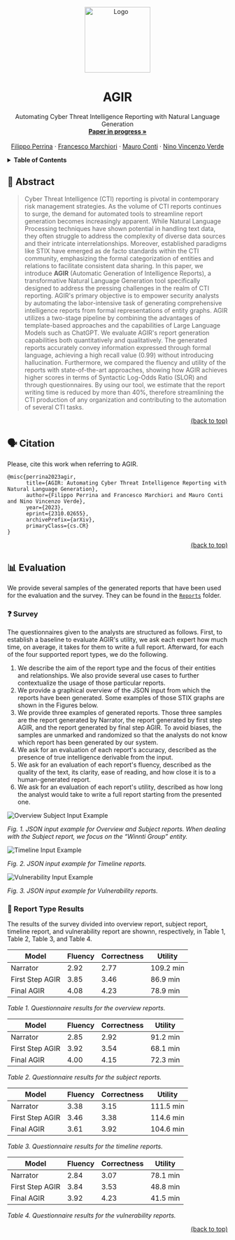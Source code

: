<div id="top"></div>
<!-- PROJECT LOGO -->
<br />
<div align="center">
  <a href="https://github.com/Mhackiori/AGIR">
    <img src="Figures/Logo.png" alt="Logo" width="150" height="150">
  </a>

  <h1 align="center">AGIR</h1>

  <p align="center">
    Automating Cyber Threat Intelligence Reporting with Natural Language Generation
    <br />
    <a href=""><strong>Paper in progress »</strong></a>
    <br />
    <br />
    <a href="https://github.com/FilippoPerrina">Filippo Perrina</a>
    ·
    <a href="https://www.math.unipd.it/~fmarchio/">Francesco Marchiori</a>
    ·
    <a href="https://www.math.unipd.it/~conti/">Mauro Conti</a>
    ·
    <a href="https://www.linkedin.com/in/ninoverde/">Nino Vincenzo Verde</a>
  </p>
</div>

<!-- TABLE OF CONTENTS -->
<details>
  <summary><strong>Table of Contents</strong></summary>
  <ol>
    <li>
      <a href="#abstract">Abstract</a>
    </li>
    <li>
      <a href="#citation">Citation</a>
    </li>
    <li>
      <a href="#evaluation">Evaluation</a>
      <ul>
        <li><a href="#survey">Survey</a></li>
        <li><a href="#results">Report Type Results</a></li>
      </ul>
    </li>
  </ol>
</details>


<div id="abstract"></div>

## 🧩 Abstract

>Cyber Threat Intelligence (CTI) reporting is pivotal in contemporary risk management strategies. As the volume of CTI reports continues to surge, the demand for automated tools to streamline report generation becomes increasingly apparent. While Natural Language Processing techniques have shown potential in handling text data, they often struggle to address the complexity of diverse data sources and their intricate interrelationships. Moreover, established paradigms like STIX have emerged as de facto standards within the CTI community, emphasizing the formal categorization of entities and relations to facilitate consistent data sharing. In this paper, we introduce **AGIR** (Automatic Generation of Intelligence Reports), a transformative Natural Language Generation tool specifically designed to address the pressing challenges in the realm of CTI reporting. AGIR's primary objective is to empower security analysts by automating the labor-intensive task of generating comprehensive intelligence reports from formal representations of entity graphs. AGIR utilizes a two-stage pipeline by combining the advantages of template-based approaches and the capabilities of Large Language Models such as ChatGPT. We evaluate AGIR's report generation capabilities both quantitatively and qualitatively. The generated reports accurately convey information expressed through formal language, achieving a high recall value (0.99) without introducing hallucination. Furthermore, we compared the fluency and utility of the reports with state-of-the-art approaches, showing how AGIR achieves higher scores in terms of Syntactic Log-Odds Ratio (SLOR) and through questionnaires. By using our tool, we estimate that the report writing time is reduced by more than 40%, therefore streamlining the CTI production of any organization and contributing to the automation of several CTI tasks.

<p align="right"><a href="#top">(back to top)</a></p>
<div id="citation"></div>

## 🗣️ Citation

Please, cite this work when referring to AGIR.

```
@misc{perrina2023agir,
      title={AGIR: Automating Cyber Threat Intelligence Reporting with Natural Language Generation}, 
      author={Filippo Perrina and Francesco Marchiori and Mauro Conti and Nino Vincenzo Verde},
      year={2023},
      eprint={2310.02655},
      archivePrefix={arXiv},
      primaryClass={cs.CR}
}
```

<p align="right"><a href="#top">(back to top)</a></p>
<div id="evaluation"></div>

## 📊 Evaluation

We provide several samples of the generated reports that have been used for the evaluation and the survey. They can be found in the [`Reports`](https://github.com/Mhackiori/AGIR/tree/main/Reports) folder.

<div id="survey"></div>

### ❓ Survey

The questionnaires given to the analysts are structured as follows. First, to establish a baseline to evaluate AGIR's utility, we ask each expert how much time, on average, it takes for them to write a full report. Afterward, for each of the four supported report types, we do the following.

1. We describe the aim of the report type and the focus of their entities and relationships. We also provide several use cases to further contextualize the usage of those particular reports.
2. We provide a graphical overview of the JSON input from which the reports have been generated. Some examples of those STIX graphs are shown in the Figures below.
3. We provide three examples of generated reports. Those three samples are the report generated by Narrator, the report generated by first step AGIR, and the report generated by final step AGIR. To avoid biases, the samples are unmarked and randomized so that the analysts do not know which report has been generated by our system.
4. We ask for an evaluation of each report's accuracy, described as the presence of true intelligence derivable from the input.
5. We ask for an evaluation of each report's fluency, described as the quality of the text, its clarity, ease of reading, and how close it is to a human-generated report.
6. We ask for an evaluation of each report's utility, described as how long the analyst would take to write a full report starting from the presented one.

![Overview Subject Input Example](/Reports/Input_Example/Overview_Subject_Input_Example.png "Overview Subject Input Example")

*Fig. 1. JSON input example for Overview and Subject reports. When dealing with the Subject report, we focus on the “Winnti Group” entity.*

![Timeline Input Example](/Reports/Input_Example/Timeline_Input_Example.png "Timeline Input Example")

*Fig. 2. JSON input example for Timeline reports.*

![Vulnerability Input Example](/Reports/Input_Example/Vulnerability_Input_Example.png "Vulnerability Input Example")

*Fig. 3. JSON input example for Vulnerability reports.*

<div id="results"></div>

### 📝 Report Type Results

The results of the survey divided into overview report, subject report, timeline report, and vulnerability report are shownn, respectively, in Table 1, Table 2, Table 3, and Table 4.

| **Model** | **Fluency** | **Correctness** | **Utility** |
|---|---|---|---|
| Narrator | 2.92 | 2.77 | 109.2 min |
| First Step AGIR | 3.85 | 3.46 | 86.9 min |
| Final AGIR | 4.08 | 4.23 | 78.9 min |

*Table 1. Questionnaire results for the overview reports.*


| **Model** | **Fluency** | **Correctness** | **Utility** |
|---|---|---|---|
| Narrator | 2.85 | 2.92 | 91.2 min |
| First Step AGIR | 3.92 | 3.54 | 68.1 min |
| Final AGIR | 4.00 | 4.15 | 72.3 min |

*Table 2. Questionnaire results for the subject reports.*


| **Model** | **Fluency** | **Correctness** | **Utility** |
|---|---|---|---|
| Narrator | 3.38 | 3.15 | 111.5 min |
| First Step AGIR | 3.46 | 3.38 | 114.6 min |
| Final AGIR | 3.61 | 3.92 | 104.6 min |

*Table 3. Questionnaire results for the timeline reports.*


| **Model** | **Fluency** | **Correctness** | **Utility** |
|---|---|---|---|
| Narrator | 2.84 | 3.07 | 78.1 min |
| First Step AGIR | 3.84 | 3.53 | 48.8 min |
| Final AGIR | 3.92 | 4.23 | 41.5 min |

*Table 4. Questionnaire results for the vulnerability reports.*

<p align="right"><a href="#top">(back to top)</a></p>